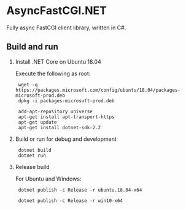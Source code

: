 # AsyncFastCGI.NET

Fully async FastCGI client library, written in C#.

## Build and run

1. Install .NET Core on Ubuntu 18.04

    Execute the following as root:

        wget -q https://packages.microsoft.com/config/ubuntu/18.04/packages-microsoft-prod.deb
        dpkg -i packages-microsoft-prod.deb

        add-apt-repository universe
        apt-get install apt-transport-https
        apt-get update
        apt-get install dotnet-sdk-2.2

2. Build or run for debug and development

        dotnet build
        dotnet run

3. Release build

    For Ubuntu and Windows:

        dotnet publish -c Release -r ubuntu.18.04-x64

        dotnet publish -c Release -r win10-x64
